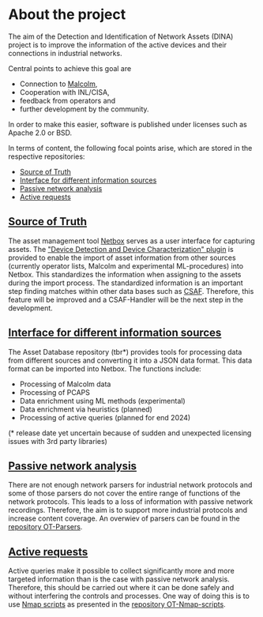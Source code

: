 # About the project

The aim of the Detection and Identification of Network Assets (DINA) project is to improve the information of the active devices and their connections in industrial networks.

Central points to achieve this goal are

- Connection to [Malcolm](https://github.com/cisagov/Malcolm),
- Cooperation with INL/CISA,
- feedback from operators and
- further development by the community.

In order to make this easier, software is published under licenses such as Apache 2.0 or BSD.

In terms of content, the following focal points arise, which are stored in the respective repositories:

- [Source of Truth](#source-of-truth)
- [Interface for different information sources](#interface-for-different-information-sources)
- [Passive network analysis](#passive-network-analysis)
- [Active requests](#active-requests)

## [Source of Truth](https://github.com/DINA-community/DDDC-Netbox-plugin)

The asset management tool [Netbox](https://github.com/netbox-community/netbox) serves as a user interface for capturing assets.
The ["Device Detection and Device Characterization" plugin](https://github.com/DINA-community/DDDC-Netbox-plugin) is provided to enable the import of asset information from other sources (currently operator lists, Malcolm and experimental ML-procedures) into Netbox.
This standardizes the information when assigning to the assets during the import process. The standardized information is an important step finding matches within other data bases such as [CSAF](https://github.com/oasis-tcs/csaf).
Therefore, this feature will be improved and a CSAF-Handler will be the next step in the development.

## [Interface for different information sources](https://github.com/DINA-community/ot-assetdatabase)

The Asset Database repository (tbr*) provides tools for processing data from different sources and converting it into
a JSON data format. This data format can be imported into Netbox. The functions include:

- Processing of Malcolm data
- Processing of PCAPS
- Data enrichment using ML methods (experimental)
- Data enrichment via heuristics (planned)
- Processing of active queries (planned for end 2024)


(* release date yet uncertain because of sudden and unexpected licensing issues with 3rd party libraries)

## [Passive network analysis](https://github.com/DINA-community/ot-parsers)

There are not enough network parsers for industrial network protocols and some of those parsers do not cover the entire range of functions of the network protocols.
This leads to a loss of information with passive network recordings. Therefore, the aim is to support more industrial protocols and increase content coverage.
An overwiev of parsers can be found in the [repository OT-Parsers](https://github.com/DINA-community/ot-parsers).

## [Active requests](https://github.com/DINA-community/ot-nmap-scritps)

Active queries make it possible to collect significantly more and more targeted information than is the case with passive network analysis.
Therefore, this should be carried out where it can be done safely and without interfering the controls and processes. One way of doing this is to use [Nmap scripts](https://nmap.org/nsedoc/scripts/) as presented in the [repository OT-Nmap-scripts](https://github.com/DINA-community/ot-nmap-scritps).
